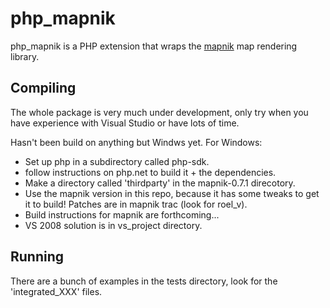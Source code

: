 php_mapnik
==========

php_mapnik is a PHP extension that wraps the [mapnik](www.mapnik.org) map rendering library.

Compiling
---------
The whole package is very much under development, only try when you have experience with Visual Studio or have lots of time.

Hasn't been build on anything but Windws yet. For Windows:
- Set up php in a subdirectory called php-sdk.
- follow instructions on php.net to build it + the dependencies.
- Make a directory called 'thirdparty' in the mapnik-0.7.1 direcotory.
- Use the mapnik version in this repo, because it has some tweaks to get it to build! Patches are in mapnik trac (look for roel_v).
- Build instructions for mapnik are forthcoming...
- VS 2008 solution is in vs_project directory.

Running
-------
There are a bunch of examples in the tests directory, look for the 'integrated_XXX' files.
